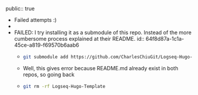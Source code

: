 public:: true

- Failed attempts :)
-
- FAILED: I try installing it as a submodule of this repo. Instead of the more cumbersome process explained at their README.
  id:: 64f8d87a-1c1a-45ce-a819-f69570b6aab6
	- ``` bash
	  git submodule add https://github.com/CharlesChiuGit/Logseq-Hugo-Template.git
	  ```
	- Well, this gives error because README.md already exist in both repos, so going back
	- ``` bash
	  git rm -rf Logseq-Hugo-Template
	  ```